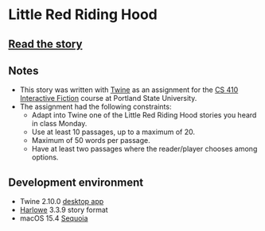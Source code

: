 # Little Red Riding Hood

## [Read the story](https://jimtyhurst.github.io/twine-stories/Stories/Little-Red-Riding-Hood/Little-Red-Riding-Hood.html)

## Notes

- This story was written with [Twine](https://twinery.org/) as an assignment for the [CS 410 Interactive Fiction](https://docs.google.com/document/d/e/2PACX-1vQ9mYZtYJteghqAVQTyvXn0Gimd-K3Pt9M8J64DMvtQua21kJR4w47wzaNC-rAfGMr1Q_eyVyOAf4fJ/pub) course at Portland State University.
- The assignment had the following constraints:
    - Adapt into Twine one of the Little Red Riding Hood stories you heard in class Monday.
    - Use at least 10 passages, up to a maximum of 20.
    - Maximum of 50 words per passage.
    - Have at least two passages where the reader/player chooses among options. 

## Development environment

- Twine 2.10.0 [desktop app](https://github.com/klembot/twinejs/releases)
- [Harlowe](https://twine2.neocities.org/#introduction_what-harlowe-does-best) 3.3.9 story format
- macOS 15.4 [Sequoia](https://www.apple.com/macos/macos-sequoia/)
